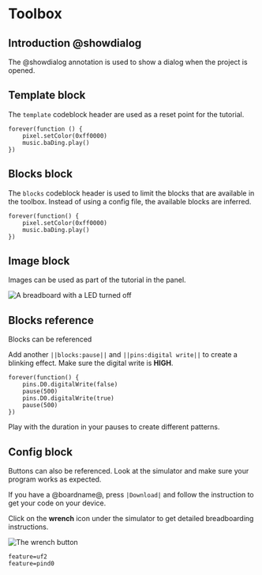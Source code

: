 # Toolbox


## Introduction @showdialog

The @showdialog annotation is used to show a dialog when the project is opened.

## Template block

The `template` codeblock header are used as a reset point for the tutorial.

```template
forever(function () {
    pixel.setColor(0xff0000)
    music.baDing.play()
})
```

## Blocks block

The `blocks` codeblock header is used to limit the blocks that are available in
the toolbox. Instead of using a config file, the available blocks are inferred.

```blocks
forever(function() {
    pixel.setColor(0xff0000)
    music.baDing.play()
})
```

## Image block

Images can be used as part of the tutorial in the panel.

![A breadboard with a LED turned off](/static/projects/digital-io/blinky/off.png)


## Blocks reference

Blocks can be referenced 

Add another ``||blocks:pause||`` and ``||pins:digital write||`` to create a blinking effect.
Make sure the digital write is **HIGH**.

```blocks
forever(function() {
    pins.D0.digitalWrite(false)
    pause(500)
    pins.D0.digitalWrite(true)
    pause(500)    
})
```

Play with the duration in your pauses to create different patterns.

## Config block

Buttons can also be referenced. Look at the simulator and make sure your program works as expected. 

If you have a @boardname@, press ``|Download|`` and follow the instruction to get your code on your device.

Click on the **wrench** icon under the simulator to get detailed breadboarding instructions.

![The wrench button](/static/projects/digital-io/blinky/wrench.png)

```config
feature=uf2
feature=pind0
```
